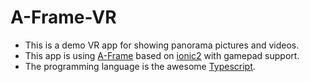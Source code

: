 # A-Frame-VR
* This is a demo VR app for showing panorama pictures and videos.
* This app is using [A-Frame](https://aframe.io) based on [ionic2](http://ionicframework.com/docs/v2) with gamepad support.
* The programming language is the awesome [Typescript](http://www.typescriptlang.org/).
